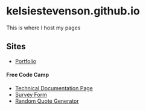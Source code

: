 # kelsiestevenson.github.io

This is where I host my pages

## Sites
- [Portfolio](https://kelsiestevenson.github.io/kelsie_portfolio "Portfolio")

#### Free Code Camp 
- [Technical Documentation Page](https://kelsiestevenson.github.io/Technical_Documentation_Page "Technical Documentation Page")
- [Survey Form](https://kelsiestevenson.github.io/Survey_Form "Survey Form")
- [Random Quote Generator](https://kelsiestevenson.github.io/Random_Quote_Generator "Random Quote Generator")
